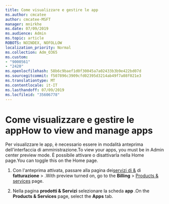 ```yaml
---
title: Come visualizzare e gestire le app
ms.author: cmcatee
author: cmcatee-MSFT
manager: mnirkhe
ms.date: 07/09/2019
ms.audience: Admin
ms.topic: article
ROBOTS: NOINDEX, NOFOLLOW
localization_priority: Normal
ms.collection: Adm_O365
ms.custom:
- "9000561"
- "2420"
ms.openlocfilehash: 58b6c9baef1d0f30045a7a02433b3b9e422bd07d
ms.sourcegitcommit: f507896c3909cfd02395d3214ab49f7a08f021e3
ms.translationtype: MT
ms.contentlocale: it-IT
ms.lasthandoff: 07/09/2019
ms.locfileid: "35606778"
---
```

# <a name="how-to-view-and-manage-apps"></a><span data-ttu-id="32f7c-102">Come visualizzare e gestire le app</span><span class="sxs-lookup"><span data-stu-id="32f7c-102">How to view and manage apps</span></span>

<span data-ttu-id="32f7c-103">Per visualizzare le app, è necessario essere in modalità anteprima dell'interfaccia di amministrazione.</span><span class="sxs-lookup"><span data-stu-id="32f7c-103">To view your apps, you must be in Admin center preview mode.</span></span>  <span data-ttu-id="32f7c-104">È possibile attivare o disattivarla nella Home page.</span><span class="sxs-lookup"><span data-stu-id="32f7c-104">You can toggle this on the Home page.</span></span>  

1. <span data-ttu-id="32f7c-105">Con l'anteprima attivata, passare alla pagina dei[servizi di &](https://go.microsoft.com/fwlink/p/?linkid=842054) di **fatturazione** > .</span><span class="sxs-lookup"><span data-stu-id="32f7c-105">With preview turned on, go to the **Billing** > [Products & services](https://go.microsoft.com/fwlink/p/?linkid=842054) page.</span></span>

2. <span data-ttu-id="32f7c-106">Nella pagina **prodotti & Servizi** selezionare la scheda **app** .</span><span class="sxs-lookup"><span data-stu-id="32f7c-106">On the **Products & Services** page, select the **Apps** tab.</span></span>